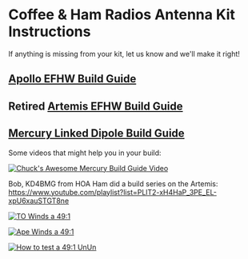 # Coffee & Ham Radios Antenna Kit Instructions

If anything is missing from your kit, let us know and we'll make it right!

## [Apollo EFHW Build Guide](https://github.com/TemporarilyOffline/cahrtenna/blob/main/CaHRtenna%20Apollo%20Build%20Instructions.pdf)
## Retired [Artemis EFHW Build Guide](https://github.com/TemporarilyOffline/cahrtenna/blob/main/CaHRtenna%20Artemis%20Build%20Instructions.pdf)
## [Mercury Linked Dipole Build Guide](https://github.com/TemporarilyOffline/cahrtenna/blob/main/CaHRTenna%20Mercury%20Linked%20Dipole%20Instructions.pdf)

Some videos that might help you in your build:

[![Chuck's Awesome Mercury Build Guide Video](https://img.youtube.com/vi/O_D4UXJwi74/maxresdefault.jpg)](https://www.youtube.com/watch?v=O_D4UXJwi74)

Bob, KD4BMG from HOA Ham did a build series on the Artemis:  https://www.youtube.com/playlist?list=PLlT2-xH4HaP_3PE_EL-xpU6xauSTGT8ne

[![TO Winds a 49:1](https://img.youtube.com/vi/U0fSlhvl76Y/maxresdefault.jpg)](https://youtu.be/U0fSlhvl76Y)

[![Ape Winds a 49:1](https://img.youtube.com/vi/YHSaiGaTxK4/maxresdefault.jpg)](https://youtu.be/YHSaiGaTxK4)

[![How to test a 49:1 UnUn](https://img.youtube.com/vi/vfmCpzBOuMc/maxresdefault.jpg)](https://youtu.be/vfmCpzBOuMc)

